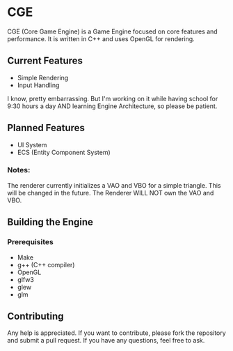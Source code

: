 # CGE

CGE (Core Game Engine) is a Game Engine focused on core features and performance. 
It is written in C++ and uses OpenGL for rendering.

## Current Features
- Simple Rendering
- Input Handling

I know, pretty embarrassing. But I'm working on it while having school for 9:30 hours a day AND learning Engine Architecture, so please be patient.

## Planned Features
- UI System
- ECS (Entity Component System)

### Notes:
The renderer currently initializes a VAO and VBO for a simple triangle.
This will be changed in the future. The Renderer WILL NOT own the VAO and VBO.

## Building the Engine
### Prerequisites
- Make
- g++ (C++ compiler)
- OpenGL
- glfw3
- glew
- glm

## Contributing
Any help is appreciated. If you want to contribute, please fork the repository and submit a pull request.
If you have any questions, feel free to ask.

